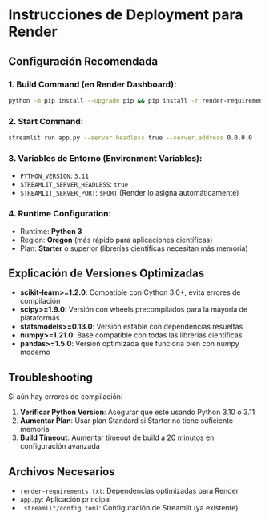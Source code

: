 # Instrucciones de Deployment para Render

## Configuración Recomendada

### 1. Build Command (en Render Dashboard):
```bash
python -m pip install --upgrade pip && pip install -r render-requirements.txt
```

### 2. Start Command:
```bash
streamlit run app.py --server.headless true --server.address 0.0.0.0
```

### 3. Variables de Entorno (Environment Variables):
- `PYTHON_VERSION`: `3.11`
- `STREAMLIT_SERVER_HEADLESS`: `true`
- `STREAMLIT_SERVER_PORT`: `$PORT` (Render lo asigna automáticamente)

### 4. Runtime Configuration:
- Runtime: **Python 3**
- Region: **Oregon** (más rápido para aplicaciones científicas)
- Plan: **Starter** o superior (librerías científicas necesitan más memoria)

## Explicación de Versiones Optimizadas

- **scikit-learn>=1.2.0**: Compatible con Cython 3.0+, evita errores de compilación
- **scipy>=1.9.0**: Versión con wheels precompilados para la mayoría de plataformas
- **statsmodels>=0.13.0**: Versión estable con dependencias resueltas
- **numpy>=1.21.0**: Base compatible con todas las librerías científicas
- **pandas>=1.5.0**: Versión optimizada que funciona bien con numpy moderno

## Troubleshooting

Si aún hay errores de compilación:

1. **Verificar Python Version**: Asegurar que esté usando Python 3.10 o 3.11
2. **Aumentar Plan**: Usar plan Standard si Starter no tiene suficiente memoria
3. **Build Timeout**: Aumentar timeout de build a 20 minutos en configuración avanzada

## Archivos Necesarios

- `render-requirements.txt`: Dependencias optimizadas para Render
- `app.py`: Aplicación principal
- `.streamlit/config.toml`: Configuración de Streamlit (ya existente)